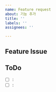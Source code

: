 ```yaml
---
name: Feature request
about: 기능 추가
title: ''
labels: ''
assignees: ''

---
```


## Feature Issue


## ToDo
- [ ] :
- [ ] :
